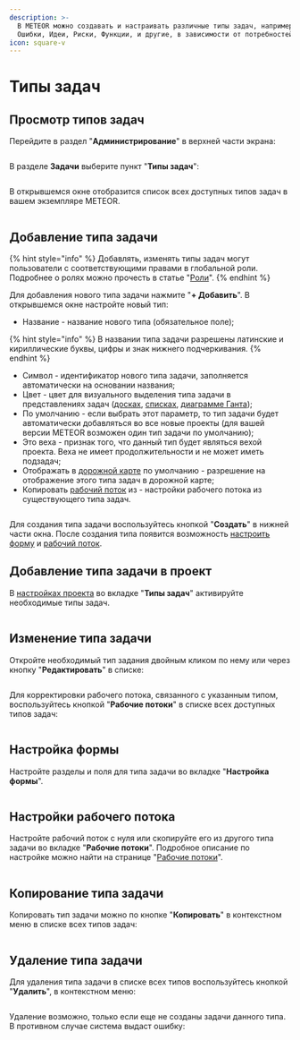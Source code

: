 ```yaml
---
description: >-
  В METEOR можно создавать и настраивать различные типы задач, например, Задачи,
  Ошибки, Идеи, Риски, Функции, и другие, в зависимости от потребностей.
icon: square-v
---
```


# Типы задач

## Просмотр типов задач

Перейдите в раздел "**Администрирование**" в верхней части экрана:

<figure><img src="../../.gitbook/assets/image (979).png" alt=""><figcaption></figcaption></figure>

В разделе **Задачи** выберите пункт "**Типы задач**":

<figure><img src="../../.gitbook/assets/image (615).png" alt=""><figcaption></figcaption></figure>

В открывшемся окне отобразится список всех доступных типов задач в вашем экземпляре METEOR.

<figure><img src="../../.gitbook/assets/image (627).png" alt=""><figcaption></figcaption></figure>

## Добавление типа задачи

{% hint style="info" %}
Добавлять, изменять типы задач могут пользователи с соответствующими правами в глобальной роли. Подробнее о ролях можно прочесть в статье "[Роли](../polzovateli-zapolniteli-i-gruppy/roli-i-prava/roli.md)".
{% endhint %}

Для добавления нового типа задачи нажмите "**+ Добавить**". В открывшемся окне настройте новый тип:

* Название - название нового типа (обязательное поле);

{% hint style="info" %}
В названии типа задачи разрешены латинские и кириллические буквы, цифры и знак нижнего подчеркивания.
{% endhint %}

* Символ - идентификатор нового типа задачи, заполняется автоматически на основании названия;
* Цвет - цвет для визуального выделения типа задачи в представлениях задач ([досках](../../rukovodstvo-polzovatelya/doski/), [списках](../../rukovodstvo-polzovatelya/spiski-zadach/), [диаграмме Ганта](../../rukovodstvo-polzovatelya/diagramma-ganta/));
* По умолчанию - если выбрать этот параметр, то тип задачи будет автоматически добавляться во все новые проекты (для вашей версии METEOR возможен один тип задачи по умолчанию);
* Это веха - признак того, что данный тип будет являться вехой проекта. Веха не имеет продолжительности и не может иметь подзадач;
* Отображать в [дорожной карте](../../rukovodstvo-polzovatelya/dorozhnaya-karta.md) по умолчанию - разрешение на отображение этого типа задач в дорожной карте;
* Копировать [рабочий поток](rabochie-potoki.md) из - настройки рабочего потока из существующего типа  задач.

<figure><img src="../../.gitbook/assets/image (947).png" alt=""><figcaption></figcaption></figure>

Для создания типа задачи воспользуйтесь кнопкой "**Создать**" в нижней части окна. После создания типа появится возможность [настроить форму](tipy-zadach.md#nastroika-formy) и [рабочий поток](tipy-zadach.md#nastroiki-rabochego-potoka).

## Добавление типа задачи в проект

В [настройках проекта](../../rukovodstvo-polzovatelya/proekty/nastroiki-proekta.md#tipy-zadach) во вкладке "**Типы задач**" активируйте необходимые типы задач.

<figure><img src="../../.gitbook/assets/image (249).png" alt=""><figcaption></figcaption></figure>

## Изменение типа задачи

Откройте необходимый тип задания двойным кликом по нему или через кнопку "**Редактировать**" в списке:

<figure><img src="../../.gitbook/assets/image (629).png" alt=""><figcaption></figcaption></figure>

Для корректировки рабочего потока, связанного с указанным типом, воспользуйтесь кнопкой "**Рабочие потоки**" в списке всех доступных типов задач:

<figure><img src="../../.gitbook/assets/image (630).png" alt=""><figcaption></figcaption></figure>

## Настройка формы

Настройте разделы и поля для типа задачи во вкладке "**Настройка формы**".

<figure><img src="../../.gitbook/assets/image.png" alt=""><figcaption></figcaption></figure>

## Настройки рабочего потока

Настройте рабочий поток с нуля или скопируйте его из другого типа задачи во вкладке "**Рабочие потоки**". Подробное описание по настройке можно найти на странице "[Рабочие потоки](rabochie-potoki.md)".

<figure><img src="../../.gitbook/assets/image (1165).png" alt=""><figcaption></figcaption></figure>

## Копирование типа задачи

Копировать тип задачи можно по кнопке "**Копировать**" в контекстном меню в списке всех типов задач:

<figure><img src="../../.gitbook/assets/image (631).png" alt=""><figcaption></figcaption></figure>

## Удаление типа задачи

Для удаления типа задачи в списке всех типов воспользуйтесь кнопкой "**Удалить**", в контекстном меню:

<figure><img src="../../.gitbook/assets/image (633).png" alt=""><figcaption></figcaption></figure>

Удаление возможно, только если еще не созданы задачи данного типа. В противном случае система выдаст ошибку:

<figure><img src="../../.gitbook/assets/image (1162).png" alt=""><figcaption></figcaption></figure>
